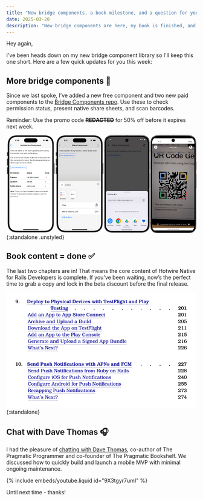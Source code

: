 ```yaml
---
title: "New bridge components, a book milestone, and a question for you"
date: 2025-03-20
description: "New bridge components are here, my book is finished, and I chatted with Dave Thomas about mobile MVPs!"
---
```


Hey again,

I've been heads down on my new bridge component library so I'll keep this one short. Here are a few quick updates for you this week:

## More bridge components 🎉

Since we last spoke, I’ve added a new free component and two new paid components to the [Bridge Components repo](https://github.com/joemasilotti/bridge-components). Use these to check permission status, present native share sheets, and scan barcodes.

Reminder: Use the promo code ~~**REDACTED**~~ for 50% off before it expires next week.

![New bridge components - permission status, native share dialogs, barcode scanner, and QR code scanner](/assets/images/newsletter/new-bridge-component-examples.png){:standalone .unstyled}

## Book content = done ✅

The last two chapters are in! That means the core content of Hotwire Native for Rails Developers is complete. If you’ve been waiting, now’s the perfect time to grab a copy and lock in the beta discount before the final release.

![Table of contents highlighting chapters 9 and 10](/assets/images/newsletter/table-of-contents.png){:standalone}

## Chat with Dave Thomas 🎧

I had the pleasure of [chatting with Dave Thomas](https://www.youtube.com/watch?v=9X3tgyr7umI), co-author of The Pragmatic Programmer and co-founder of The Pragmatic Bookshelf. We discussed how to quickly build and launch a mobile MVP with minimal ongoing maintenance.

{% include embeds/youtube.liquid id="9X3tgyr7umI" %}

Until next time - thanks!
